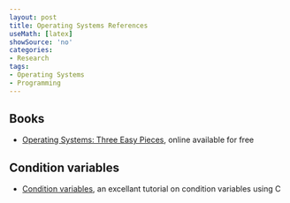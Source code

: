 ```yaml
---
layout: post
title: Operating Systems References
useMath: [latex]
showSource: 'no'
categories:
- Research
tags:
- Operating Systems
- Programming
---
```




## Books
 - [Operating Systems: Three Easy Pieces][1], online available for free


## Condition variables
 - [Condition variables][2], an excellant tutorial on condition variables using C







[2]: http://pages.cs.wisc.edu/~remzi/OSTEP/threads-cv.pdf
[1]: http://pages.cs.wisc.edu/~remzi/OSTEP/